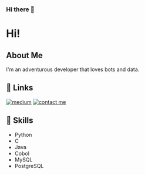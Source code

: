 ### Hi there 👋


# Hi!




## About Me
I'm an adventurous developer that loves bots and data. 


  
## 🔗 Links

[![medium](https://img.shields.io/badge/Medium-12100E?style=for-the-badge&logo=medium&logoColor=white)](https://minhadona.medium.com/)
[![contact me](https://img.shields.io/badge/Tutanota-840010?style=for-the-badge&logo=Tutanota&logoColor=white)](mailto:minhadona@tuta.io?subject=GitHub)
 
  
## :robot: Skills
+ Python
+ C
+ Java
+ Cobol
+ MySQL
+ PostgreSQL

